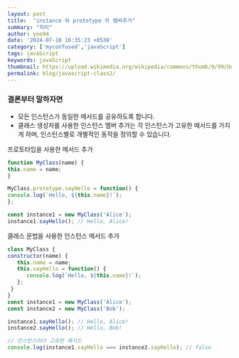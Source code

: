 ```yaml
---
layout: post
title:  "instance 와 prototype 의 멤버추가"
summary: "차이"
author: yoo94
date: '2024-07-18 16:35:23 +0530'
category: ['myconfused','javaScript']
tags: javaScript
keywords: javaScript
thumbnail: https://upload.wikimedia.org/wikipedia/commons/thumb/9/99/Unofficial_JavaScript_logo_2.svg/1200px-Unofficial_JavaScript_logo_2.svg.png
permalink: blog/javascript-class2/
---
```

### 결론부터 말하자면 
- 모든 인스턴스가 동일한 메서드를 공유하도록 합니다.
- 클래스 생성자를 사용한 인스턴스 멤버 추가는 각 인스턴스가 고유한 메서드를 가지게 하며, 인스턴스별로 개별적인 동작을 정의할 수 있습니다.

프로토타입을 사용한 메서드 추가
```javascript
function MyClass(name) {
this.name = name;
}

MyClass.prototype.sayHello = function() {
console.log(`Hello, ${this.name}!`);
};

const instance1 = new MyClass('Alice');
instance1.sayHello(); // Hello, Alice!

```
클래스 문법을 사용한 인스턴스 메서드 추가
```javascript
class MyClass {
constructor(name) {
   this.name = name;
   this.sayHello = function() {
      console.log(`Hello, ${this.name}!`);
   };
 }
}
const instance1 = new MyClass('Alice');
const instance2 = new MyClass('Bob');

instance1.sayHello(); // Hello, Alice!
instance2.sayHello(); // Hello, Bob!

// 인스턴스마다 고유한 메서드
console.log(instance1.sayHello === instance2.sayHello); // false

```
